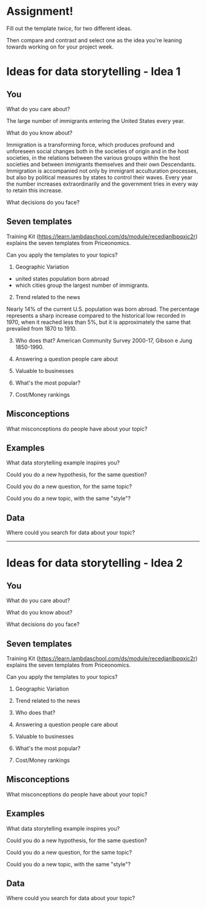 # Assignment!

Fill out the template *twice*, for two different ideas.

Then compare and contrast and select one as the idea you're leaning towards
working on for your project week.


# Ideas for data storytelling - Idea 1

## You

What do you care about?

The large number of immigrants entering the United States every year.

What do you know about?

Immigration is a transforming force, which produces profound and unforeseen social changes both in the societies of origin and in the host societies, in the relations between the various groups within the host societies and between immigrants themselves and their own Descendants. Immigration is accompanied not only by immigrant acculturation processes, but also by political measures by states to control their waves. Every year the number increases extraordinarily and the government tries in every way to retain this increase.

What decisions do you face?



## Seven templates

Training Kit (https://learn.lambdaschool.com/ds/module/recedjanlbpqxic2r) explains the seven templates from Priceonomics.

Can you apply the templates to your topics? 

1. Geographic Variation
* united states population born abroad
* which cities group the largest number of immigrants.

2. Trend related to the news

Nearly 14% of the current U.S. population was born abroad. The percentage represents a sharp increase compared to the historical low recorded in 1970, when it reached less than 5%, but it is approximately the same that prevailed from 1870 to 1910.

3. Who does that?
American Community Survey 2000-17, Gibson e Jung 1850-1990.

4. Answering a question people care about


5. Valuable to businesses


6. What's the most popular?


7. Cost/Money rankings


## Misconceptions

What misconceptions do people have about your topic?


## Examples

What data storytelling example inspires you?


Could you do a new hypothesis, for the same question?


Could you do a new question, for the same topic?


Could you do a new topic, with the same "style"?


## Data

Where could you search for data about your topic?

---

# Ideas for data storytelling - Idea 2

## You

What do you care about?


What do you know about?


What decisions do you face?


## Seven templates

Training Kit (https://learn.lambdaschool.com/ds/module/recedjanlbpqxic2r) explains the seven templates from Priceonomics.

Can you apply the templates to your topics? 

1. Geographic Variation


2. Trend related to the news


3. Who does that?


4. Answering a question people care about


5. Valuable to businesses


6. What's the most popular?


7. Cost/Money rankings


## Misconceptions

What misconceptions do people have about your topic?


## Examples

What data storytelling example inspires you?


Could you do a new hypothesis, for the same question?


Could you do a new question, for the same topic?


Could you do a new topic, with the same "style"?


## Data

Where could you search for data about your topic?
